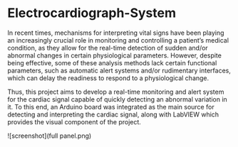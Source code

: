 # Electrocardiograph-System

In recent times, mechanisms for interpreting vital signs have been playing an increasingly crucial role in monitoring and controlling a patient’s medical condition, as they allow for the real-time detection of sudden and/or abnormal changes in certain physiological parameters. However, despite being effective, some of these analysis methods lack certain functional parameters, such as automatic alert systems and/or rudimentary interfaces, which can delay the readiness to respond to a physiological change.

Thus, this project aims to develop a real-time monitoring and alert system for the cardiac signal capable of quickly detecting an abnormal variation in it. To this end, an Arduino board was integrated as the main source for detecting and interpreting the cardiac signal, along with LabVIEW which provides the visual component of the project.

![screenshot](full panel.png)
